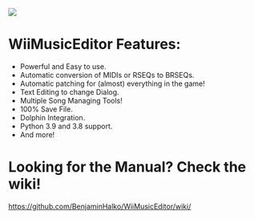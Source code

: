 ![](https://user-images.githubusercontent.com/73490201/119917234-fecf8580-bf1a-11eb-9fd6-3d0a733ae526.png)
# WiiMusicEditor Features:
- Powerful and Easy to use.
- Automatic conversion of MIDIs or RSEQs to BRSEQs.
- Automatic patching for (almost) everything in the game!
- Text Editing to change Dialog.
- Multiple Song Managing Tools!
- 100% Save File.
- Dolphin Integration.
- Python 3.9 and 3.8 support.
- And more!

# Looking for the Manual? Check the wiki!
https://github.com/BenjaminHalko/WiiMusicEditor/wiki/
